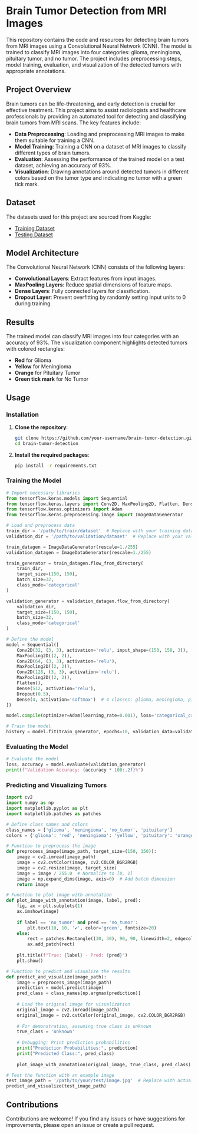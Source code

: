 # Brain Tumor Detection from MRI Images

This repository contains the code and resources for detecting brain tumors from MRI images using a Convolutional Neural Network (CNN). The model is trained to classify MRI images into four categories: glioma, meningioma, pituitary tumor, and no tumor. The project includes preprocessing steps, model training, evaluation, and visualization of the detected tumors with appropriate annotations.

## Project Overview

Brain tumors can be life-threatening, and early detection is crucial for effective treatment. This project aims to assist radiologists and healthcare professionals by providing an automated tool for detecting and classifying brain tumors from MRI scans. The key features include:

- **Data Preprocessing**: Loading and preprocessing MRI images to make them suitable for training a CNN.
- **Model Training**: Training a CNN on a dataset of MRI images to classify different types of brain tumors.
- **Evaluation**: Assessing the performance of the trained model on a test dataset, achieving an accuracy of 93%.
- **Visualization**: Drawing annotations around detected tumors in different colors based on the tumor type and indicating no tumor with a green tick mark.

## Dataset

The datasets used for this project are sourced from Kaggle:

- [Training Dataset](https://www.kaggle.com/datasets/masoudnickparvar/brain-tumor-mri-dataset?select=Training)
- [Testing Dataset](https://www.kaggle.com/datasets/masoudnickparvar/brain-tumor-mri-dataset?select=Testing)

## Model Architecture

The Convolutional Neural Network (CNN) consists of the following layers:
- **Convolutional Layers**: Extract features from input images.
- **MaxPooling Layers**: Reduce spatial dimensions of feature maps.
- **Dense Layers**: Fully connected layers for classification.
- **Dropout Layer**: Prevent overfitting by randomly setting input units to 0 during training.

## Results

The trained model can classify MRI images into four categories with an accuracy of 93%. The visualization component highlights detected tumors with colored rectangles:
- **Red** for Glioma
- **Yellow** for Meningioma
- **Orange** for Pituitary Tumor
- **Green tick mark** for No Tumor

## Usage

### Installation

1. **Clone the repository**:
    ```bash
    git clone https://github.com/your-username/brain-tumor-detection.git
    cd brain-tumor-detection
    ```

2. **Install the required packages**:
    ```bash
    pip install -r requirements.txt
    ```

### Training the Model

```python
# Import necessary libraries
from tensorflow.keras.models import Sequential
from tensorflow.keras.layers import Conv2D, MaxPooling2D, Flatten, Dense, Dropout
from tensorflow.keras.optimizers import Adam
from tensorflow.keras.preprocessing.image import ImageDataGenerator

# Load and preprocess data
train_dir = '/path/to/train/dataset'  # Replace with your training dataset path
validation_dir = '/path/to/validation/dataset'  # Replace with your validation dataset path

train_datagen = ImageDataGenerator(rescale=1./255)
validation_datagen = ImageDataGenerator(rescale=1./255)

train_generator = train_datagen.flow_from_directory(
    train_dir,
    target_size=(150, 150),
    batch_size=32,
    class_mode='categorical'
)

validation_generator = validation_datagen.flow_from_directory(
    validation_dir,
    target_size=(150, 150),
    batch_size=32,
    class_mode='categorical'
)

# Define the model
model = Sequential([
    Conv2D(32, (3, 3), activation='relu', input_shape=(150, 150, 3)),
    MaxPooling2D((2, 2)),
    Conv2D(64, (3, 3), activation='relu'),
    MaxPooling2D((2, 2)),
    Conv2D(128, (3, 3), activation='relu'),
    MaxPooling2D((2, 2)),
    Flatten(),
    Dense(512, activation='relu'),
    Dropout(0.5),
    Dense(4, activation='softmax')  # 4 classes: glioma, meningioma, pituitary, no tumor
])

model.compile(optimizer=Adam(learning_rate=0.001), loss='categorical_crossentropy', metrics=['accuracy'])

# Train the model
history = model.fit(train_generator, epochs=10, validation_data=validation_generator)
```

### Evaluating the Model

```python
# Evaluate the model
loss, accuracy = model.evaluate(validation_generator)
print(f"Validation Accuracy: {accuracy * 100:.2f}%")
```

### Predicting and Visualizing Tumors

```python
import cv2
import numpy as np
import matplotlib.pyplot as plt
import matplotlib.patches as patches

# Define class names and colors
class_names = ['glioma', 'meningioma', 'no_tumor', 'pituitary']
colors = {'glioma': 'red', 'meningioma': 'yellow', 'pituitary': 'orange'}

# Function to preprocess the image
def preprocess_image(image_path, target_size=(150, 150)):
    image = cv2.imread(image_path)
    image = cv2.cvtColor(image, cv2.COLOR_BGR2RGB)
    image = cv2.resize(image, target_size)
    image = image / 255.0  # Normalize to [0, 1]
    image = np.expand_dims(image, axis=0)  # Add batch dimension
    return image

# Function to plot image with annotation
def plot_image_with_annotation(image, label, pred):
    fig, ax = plt.subplots(1)
    ax.imshow(image)
    
    if label == 'no_tumor' and pred == 'no_tumor':
        plt.text(10, 10, '✔️', color='green', fontsize=20)
    else:
        rect = patches.Rectangle((30, 30), 90, 90, linewidth=2, edgecolor=colors.get(pred, 'blue'), facecolor='none')
        ax.add_patch(rect)
    
    plt.title(f"True: {label} - Pred: {pred}")
    plt.show()

# Function to predict and visualize the results
def predict_and_visualize(image_path):
    image = preprocess_image(image_path)
    prediction = model.predict(image)
    pred_class = class_names[np.argmax(prediction)]
    
    # Load the original image for visualization
    original_image = cv2.imread(image_path)
    original_image = cv2.cvtColor(original_image, cv2.COLOR_BGR2RGB)
    
    # For demonstration, assuming true class is unknown
    true_class = 'unknown'
    
    # Debugging: Print prediction probabilities
    print("Prediction Probabilities:", prediction)
    print("Predicted Class:", pred_class)
    
    plot_image_with_annotation(original_image, true_class, pred_class)

# Test the function with an example image
test_image_path = '/path/to/your/test/image.jpg'  # Replace with actual test image path
predict_and_visualize(test_image_path)
```

## Contributions

Contributions are welcome! If you find any issues or have suggestions for improvements, please open an issue or create a pull request.
